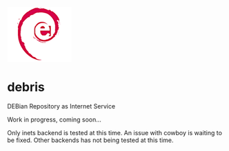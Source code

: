![Debris' logo](https://raw.githubusercontent.com/crownedgrouse/debris/master/priv/images/debris_logo_small.jpg)

# debris
DEBian Repository as Internet Service


Work in progress, coming soon...

Only inets backend is tested at this time. An issue with cowboy is waiting to be fixed.
Other backends has not being tested at this time.


